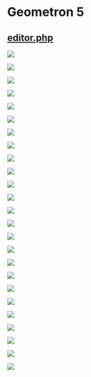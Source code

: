 # Geometron 5

## [editor.php](editor.php)

![](iconsymbols/uplink.svg)

![](iconsymbols/keyboard.svg)

![](iconsymbols/cursormovements.svg)

![](iconsymbols/arrowdeletesymbols.svg)

![](iconsymbols/drawingsymbols.svg)

![](iconsymbols/colorlayers.svg)

![](iconsymbols/symmetrysymbols.svg)

![](iconsymbols/scalesymbols.svg)

![](iconsymbols/beziersymbols.svg)

![](iconsymbols/abcfontsymbol.svg)

![](iconsymbols/panzoom.svg)

![](iconsymbols/pathsymbols.svg)

![](iconsymbols/minorzoomsymbols.svg)

![](iconsymbols/flagsymbols.svg)

![](iconsymbols/abcstack.svg)

![](iconsymbols/abcfont.svg)

![](iconsymbols/cursor.svg)

![](iconsymbols/feed.svg)

![](iconsymbols/geometron.svg)

![](iconsymbols/fonteditor.svg)

![](iconsymbols/keyboardicon.svg)

![](iconsymbols/setup.svg)

![](iconsymbols/style.svg)

![](iconsymbols/symbolmode.svg)

![](iconsymbols/table.svg)


